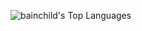 ![bainchild's Top Languages](https://github-readme-stats.vercel.app/api/top-langs/?username=bainchild&theme=vue&show_icons=true&hide_border=true&layout=compact)